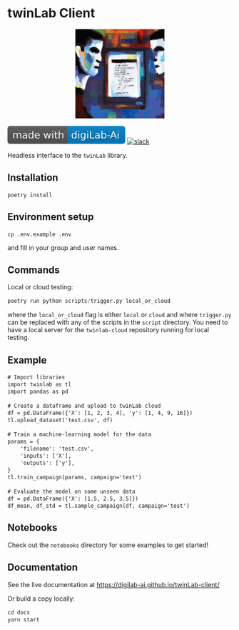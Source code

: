 # twinLab Client

<p align="center">
    <img src="./resources/icons/logo.svg" width="200" height="200" />
</p>

![digiLab](./resources/badges/digilab.svg)
[![slack](https://img.shields.io/badge/slack-@digilabglobal-purple.svg?logo=slack)](https://digilabglobal.slack.com)

Headless interface to the `twinLab` library.

## Installation

```shell
poetry install
```

## Environment setup

```shell
cp .env.example .env
```

and fill in your group and user names.

## Commands

Local or cloud testing:

```python
poetry run python scripts/trigger.py local_or_cloud
```

where the `local_or_cloud` flag is either `local` or `cloud` and where `trigger.py` can be replaced with any of the scripts in the `script` directory.
You need to have a local server for the `twinlab-cloud` repository running for local testing.

## Example

```shell
# Import libraries
import twinlab as tl
import pandas as pd

# Create a dataframe and upload to twinLab cloud
df = pd.DataFrame({'X': [1, 2, 3, 4], 'y': [1, 4, 9, 16]})
tl.upload_dataset('test.csv', df)

# Train a machine-learning model for the data
params = {
    'filename': 'test.csv',
    'inputs': ['X'],
    'outputs': ['y'],
}
tl.train_campaign(params, campaign='test')

# Evaluate the model on some unseen data
df = pd.DataFrame({'X': [1.5, 2.5, 3.5]})
df_mean, df_std = tl.sample_campaign(df, campaign='test')
```

## Notebooks

Check out the `notebooks` directory for some examples to get started!

## Documentation

See the live documentation at https://digilab-ai.github.io/twinLab-client/

Or build a copy locally:
```shell
cd docs
yarn start
```
